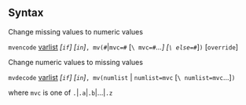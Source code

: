 ## Syntax

Change missing values to numeric values

`mvencode`
[varlist](http://www.stata.com/help.cgi?varlist)
_\[`if`\] \[`in`\]_`, mv(#`\|`mvc=#`
\[<span class="nowrap">`\ mvc=#`_...\] \[<span
class="nowrap">`\ else=#`_\]`)` \[`override`\]

Change numeric values to missing values

`mvdecode`
[varlist](http://www.stata.com/help.cgi?varlist)
_\[`if`\] \[`in`\]_`, mv(numlist` \|
`numlist=mvc` \[`\ numlist=mvc`...\]`)`

where `mvc` is one of `.`\|`.a`\|`.b`\|...\|`.z`
